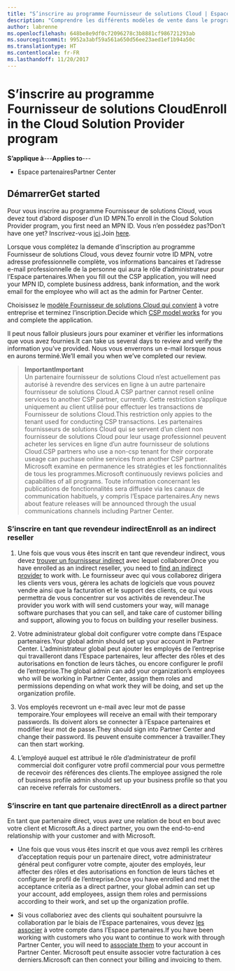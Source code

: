 ```yaml
---
title: "S’inscrire au programme Fournisseur de solutions Cloud | Espace partenaires"
description: "Comprendre les différents modèles de vente dans le programme Fournisseur de solutions Cloud et déterminer celui qui convient le mieux à votre entreprise."
author: labrenne
ms.openlocfilehash: 648be8e9df0c72096278c3b8881cf986721293ab
ms.sourcegitcommit: 9952a3abf59a561a650d56ee23aed1ef1b94a50c
ms.translationtype: HT
ms.contentlocale: fr-FR
ms.lasthandoff: 11/20/2017
---
```

# <a name="enroll-in-the-cloud-solution-provider-program"></a><span data-ttu-id="84d2d-103">S’inscrire au programme Fournisseur de solutions Cloud</span><span class="sxs-lookup"><span data-stu-id="84d2d-103">Enroll in the Cloud Solution Provider program</span></span>

<span data-ttu-id="84d2d-104">**S’applique à**---</span><span class="sxs-lookup"><span data-stu-id="84d2d-104">**Applies to**---</span></span>

-  <span data-ttu-id="84d2d-105">Espace partenaires</span><span class="sxs-lookup"><span data-stu-id="84d2d-105">Partner Center</span></span>


## <a name="get-started"></a><span data-ttu-id="84d2d-106">Démarrer</span><span class="sxs-lookup"><span data-stu-id="84d2d-106">Get started</span></span>

<span data-ttu-id="84d2d-107">Pour vous inscrire au programme Fournisseur de solutions Cloud, vous devez tout d’abord disposer d’un ID MPN.</span><span class="sxs-lookup"><span data-stu-id="84d2d-107">To enroll in the Cloud Solution Provider program, you first need an MPN ID.</span></span> <span data-ttu-id="84d2d-108">Vous n’en possédez pas?</span><span class="sxs-lookup"><span data-stu-id="84d2d-108">Don’t have one yet?</span></span> <span data-ttu-id="84d2d-109">Inscrivez-vous [ici](https://epe.mspartner.microsoft.com/EPE/portal/en-US?partnerid=).</span><span class="sxs-lookup"><span data-stu-id="84d2d-109">Join [here](https://epe.mspartner.microsoft.com/EPE/portal/en-US?partnerid=).</span></span>

<span data-ttu-id="84d2d-110">Lorsque vous complétez la demande d’inscription au programme Fournisseur de solutions Cloud, vous devez fournir votre ID MPN, votre adresse professionnelle complète, vos informations bancaires et l’adresse e-mail professionnelle de la personne qui aura le rôle d’administrateur pour l’Espace partenaires.</span><span class="sxs-lookup"><span data-stu-id="84d2d-110">When you fill out the CSP application, you will need your MPN ID, complete business address, bank information, and the work email for the employee who will act as the admin for Partner Center.</span></span>

<span data-ttu-id="84d2d-111">Choisissez le [modèle Fournisseur de solutions Cloud qui convient](http://partner-l1.microsoft.com/cloud-solution-provider-direct-or-indirect.html?ocid=cx-pcprograms-cspprogram-tellusmorebusiness) à votre entreprise et terminez l’inscription.</span><span class="sxs-lookup"><span data-stu-id="84d2d-111">Decide which [CSP model works](http://partner-l1.microsoft.com/cloud-solution-provider-direct-or-indirect.html?ocid=cx-pcprograms-cspprogram-tellusmorebusiness) for you and complete the application.</span></span> 

<span data-ttu-id="84d2d-112">Il peut nous falloir plusieurs jours pour examiner et vérifier les informations que vous avez fournies.</span><span class="sxs-lookup"><span data-stu-id="84d2d-112">It can take us several days to review and verify the information you’ve provided.</span></span> <span data-ttu-id="84d2d-113">Nous vous enverrons un e-mail lorsque nous en aurons terminé.</span><span class="sxs-lookup"><span data-stu-id="84d2d-113">We’ll email you when we’ve completed our review.</span></span>

>**<span data-ttu-id="84d2d-114">Important</span><span class="sxs-lookup"><span data-stu-id="84d2d-114">Important</span></span>**<br> <span data-ttu-id="84d2d-115">Un partenaire fournisseur de solutions Cloud n’est actuellement pas autorisé à revendre des services en ligne à un autre partenaire fournisseur de solutions Cloud.</span><span class="sxs-lookup"><span data-stu-id="84d2d-115">A CSP partner cannot resell online services to another CSP partner, currently.</span></span> <span data-ttu-id="84d2d-116">Cette restriction s’applique uniquement au client utilisé pour effectuer les transactions de Fournisseur de solutions Cloud.</span><span class="sxs-lookup"><span data-stu-id="84d2d-116">This restriction only appies to the tenant used for conducting CSP transactions.</span></span> <span data-ttu-id="84d2d-117">Les partenaires fournisseurs de solutions Cloud qui se servent d’un client non fournisseur de solutions Cloud pour leur usage professionnel peuvent acheter les services en ligne d’un autre fournisseur de solutions Cloud.</span><span class="sxs-lookup"><span data-stu-id="84d2d-117">CSP partners who use a non-csp tenant for their corporate useage can puchase online services from another CSP partner.</span></span> <span data-ttu-id="84d2d-118">Microsoft examine en permanence les stratégies et les fonctionnalités de tous les programmes.</span><span class="sxs-lookup"><span data-stu-id="84d2d-118">Microsoft continuously reviews policies and capabilites of all programs.</span></span> <span data-ttu-id="84d2d-119">Toute information concernant les publications de fonctionnalités sera diffusée via les canaux de communication habituels, y compris l’Espace partenaires.</span><span class="sxs-lookup"><span data-stu-id="84d2d-119">Any news about feature releases will be announced through the usual communications channels including Partner Center.</span></span>

### <a name="enroll-as-an-indirect-reseller"></a><span data-ttu-id="84d2d-120">S’inscrire en tant que revendeur indirect</span><span class="sxs-lookup"><span data-stu-id="84d2d-120">Enroll as an indirect reseller</span></span>

1. <span data-ttu-id="84d2d-121">Une fois que vous vous êtes inscrit en tant que revendeur indirect, vous devez [trouver un fournisseur indirect](https://partnercenter.microsoft.com/partner/find-a-provider) avec lequel collaborer.</span><span class="sxs-lookup"><span data-stu-id="84d2d-121">Once you have enrolled as an indirect reseller, you need to [find an indirect provider](https://partnercenter.microsoft.com/partner/find-a-provider) to work with.</span></span> <span data-ttu-id="84d2d-122">Le fournisseur avec qui vous collaborez dirigera les clients vers vous, gérera les achats de logiciels que vous pouvez vendre ainsi que la facturation et le support des clients, ce qui vous permettra de vous concentrer sur vos activités de revendeur.</span><span class="sxs-lookup"><span data-stu-id="84d2d-122">The provider you work with will send customers your way, will manage software purchases that you can sell, and take care of customer billing and support, allowing you to focus on building your reseller business.</span></span>

2. <span data-ttu-id="84d2d-123">Votre administrateur global doit configurer votre compte dans l’Espace partenaires.</span><span class="sxs-lookup"><span data-stu-id="84d2d-123">Your global admin should set up your account in Partner Center.</span></span> <span data-ttu-id="84d2d-124">L’administrateur global peut ajouter les employés de l’entreprise qui travailleront dans l’Espace partenaires, leur affecter des rôles et des autorisations en fonction de leurs tâches, ou encore configurer le profil de l’entreprise.</span><span class="sxs-lookup"><span data-stu-id="84d2d-124">The global admin can add your organization’s employees who will be working in Partner Center, assign them roles and permissions depending on what work they will be doing, and set up the organization profile.</span></span>

3. <span data-ttu-id="84d2d-125">Vos employés recevront un e-mail avec leur mot de passe temporaire.</span><span class="sxs-lookup"><span data-stu-id="84d2d-125">Your employees will receive an email with their temporary passwords.</span></span> <span data-ttu-id="84d2d-126">Ils doivent alors se connecter à l’Espace partenaires et modifier leur mot de passe.</span><span class="sxs-lookup"><span data-stu-id="84d2d-126">They should sign into Partner Center and change their password.</span></span> <span data-ttu-id="84d2d-127">Ils peuvent ensuite commencer à travailler.</span><span class="sxs-lookup"><span data-stu-id="84d2d-127">They can then start working.</span></span>

4. <span data-ttu-id="84d2d-128">L’employé auquel est attribué le rôle d’administrateur de profil commercial doit configurer votre profil commercial pour vous permettre de recevoir des références des clients.</span><span class="sxs-lookup"><span data-stu-id="84d2d-128">The employee assigned the role of business profile admin should set up your business profile so that you can receive referrals for customers.</span></span>

### <a name="enroll-as-a-direct-partner"></a><span data-ttu-id="84d2d-129">S’inscrire en tant que partenaire direct</span><span class="sxs-lookup"><span data-stu-id="84d2d-129">Enroll as a direct partner</span></span>

<span data-ttu-id="84d2d-130">En tant que partenaire direct, vous avez une relation de bout en bout avec votre client et Microsoft.</span><span class="sxs-lookup"><span data-stu-id="84d2d-130">As a direct partner, you own the end-to-end relationship with your customer and with Microsoft.</span></span>

- <span data-ttu-id="84d2d-131">Une fois que vous vous êtes inscrit et que vous avez rempli les critères d’acceptation requis pour un partenaire direct, votre administrateur général peut configurer votre compte, ajouter des employés, leur affecter des rôles et des autorisations en fonction de leurs tâches et configurer le profil de l’entreprise.</span><span class="sxs-lookup"><span data-stu-id="84d2d-131">Once you have enrolled and met the acceptance criteria as a direct partner, your global admin can set up your account, add employees, assign them roles and permissions according to their work, and set up the organization profile.</span></span> 

- <span data-ttu-id="84d2d-132">Si vous collaboriez avec des clients qui souhaitent poursuivre la collaboration par le biais de l’Espace partenaires, vous devez [les associer](request-a-relationship-with-a-customer.md) à votre compte dans l’Espace partenaires.</span><span class="sxs-lookup"><span data-stu-id="84d2d-132">If you have been working with customers who you want to continue to work with through Partner Center, you will need to [associate them](request-a-relationship-with-a-customer.md) to your account in Partner Center.</span></span>  <span data-ttu-id="84d2d-133">Microsoft peut ensuite associer votre facturation à ces derniers.</span><span class="sxs-lookup"><span data-stu-id="84d2d-133">Microsoft can then connect your billing and invoicing to them.</span></span> 






